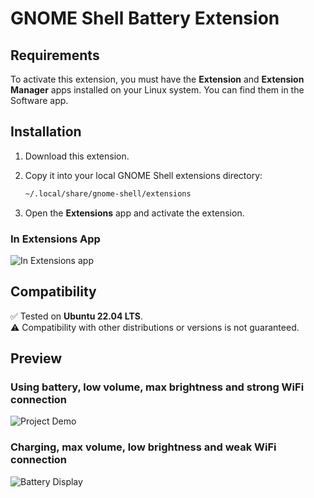 # GNOME Shell Battery Extension

## Requirements

To activate this extension, you must have the **Extension** and **Extension Manager** apps installed on your Linux system. You can find them in the Software app.

## Installation

1. Download this extension.
2. Copy it into your local GNOME Shell extensions directory:

   ```bash
   ~/.local/share/gnome-shell/extensions
   ```

3. Open the **Extensions** app and activate the extension.

### In Extensions App  
![In Extensions app](https://drive.google.com/uc?export=view&id=1XVOB9TU1oe2AP4ty7xopHLQMfUiLUY1o)

## Compatibility

✅ Tested on **Ubuntu 22.04 LTS**.  
⚠️ Compatibility with other distributions or versions is not guaranteed.

## Preview

### Using battery, low volume, max brightness and strong WiFi connection  
![Project Demo](https://drive.google.com/uc?export=view&id=1CX-JfFbQoQiV9eL_vFIBm2viXn0wEids)

### Charging, max volume, low brightness and weak WiFi connection
![Battery Display](https://drive.google.com/uc?export=view&id=1v5e0OyI62dR-W1gToBPdZ5kJFPuQ7z4C)

